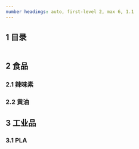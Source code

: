 ```yaml
---
number headings: auto, first-level 2, max 6, 1.1
---
```

## 1 目录

```toc
```


## 2 食品

### 2.1 辣味素


### 2.2 黄油




## 3 工业品

### 3.1 PLA



